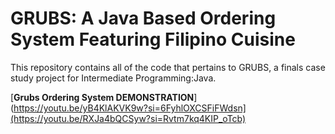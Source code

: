 # GRUBS: A Java Based Ordering System Featuring Filipino Cuisine
This repository contains all of the code that pertains to GRUBS, a finals case study project for Intermediate Programming:Java.


[**Grubs Ordering System DEMONSTRATION**](https://youtu.be/yB4KlAKVK9w?si=6FyhlOXCSFiFWdsn](https://youtu.be/RXJa4bQCSyw?si=Rvtm7kq4KIP_oTcb)
